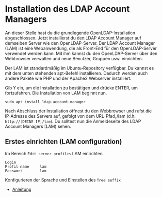 # Installation des LDAP Account Managers

An dieser Stelle hast du die grundlegende OpenLDAP-Installation abgeschlossen. Jetzt installierst du den LDAP Account Manager auf demselben Server wie den OpenLDAP-Server. Der LDAP Account Manager (LAM) ist eine Webanwendung, die als Front-End für den OpenLDAP-Server verwendet werden kann. Mit ihm kannst du den OpenLDAP-Server über den Webbrowser verwalten und neue Benutzer, Gruppen usw. einrichten.

Der LAM ist standardmäßig im Ubuntu-Repository verfügbar. Du kannst es mit dem unten stehenden apt-Befehl installieren. Dadurch werden auch andere Pakete wie PHP und der Apache2 Webserver installiert.

Gib Y ein, um die Installation zu bestätigen und drücke ENTER, um fortzufahren. Die Installation von LAM beginnt nun.

    sudo apt install ldap-account-manager

Nach Abschluss der Installation öffnest du den Webbrowser und rufst die IP-Adresse des Servers auf, gefolgt von dem URL-Pfad„/lam (d.h. ```http://[DEINE IP]/lam```). Du solltest nun die Anmeldeseite des LDAP Account Managers (LAM) sehen.

## Erstes einrichten (LAM configuration)

Im Bereich ```Edit server profiles``` LAM einrichten. 

```
Login
Profil name     lam
Passwort        lam
```

Konfigurieren der Sprache und Einstellen des ```Tree suffix```

+ [Anleitung](https://www.howtoforge.de/anleitung/so-installierst-du-openldap-server-und-ldap-account-manager-unter-debian-12/)
